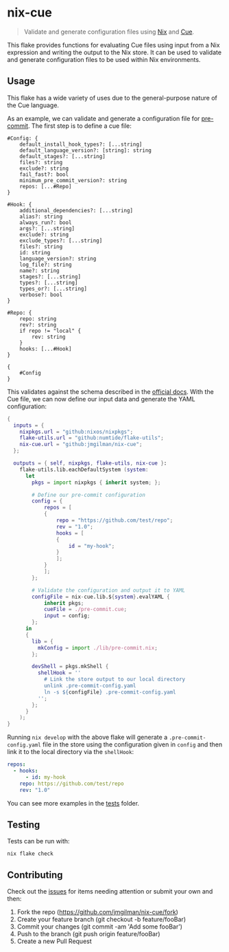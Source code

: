 # nix-cue

> Validate and generate configuration files using [Nix][1] and [Cue][2].

This flake provides functions for evaluating Cue files using input from a Nix
expression and writing the output to the Nix store. It can be used to validate
and generate configuration files to be used within Nix environments.

## Usage

This flake has a wide variety of uses due to the general-purpose nature of the
Cue language.

As an example, we can validate and generate a configuration file
for [pre-commit][3]. The first step is to define a cue file:

```cue
#Config: {
    default_install_hook_types?: [...string]
    default_language_version?: [string]: string
    default_stages?: [...string]
    files?: string
    exclude?: string
    fail_fast?: bool
    minimum_pre_commit_version?: string
    repos: [...#Repo]
}

#Hook: {
    additional_dependencies?: [...string]
    alias?: string
    always_run?: bool
    args?: [...string]
    exclude?: string
    exclude_types?: [...string]
    files?: string
    id: string
    language_version?: string
    log_file?: string
    name?: string
    stages?: [...string]
    types?: [...string]
    types_or?: [...string]
    verbose?: bool
}

#Repo: {
    repo: string
    rev?: string
    if repo != "local" {
        rev: string
    }
    hooks: [...#Hook]
}

{
    #Config
}
```

This validates against the schema described in the [official docs][4]. With the
Cue file, we can now define our input data and generate the YAML configuration:

```nix
{
  inputs = {
    nixpkgs.url = "github:nixos/nixpkgs";
    flake-utils.url = "github:numtide/flake-utils";
    nix-cue.url = "github:jmgilman/nix-cue";
  };

  outputs = { self, nixpkgs, flake-utils, nix-cue }:
    flake-utils.lib.eachDefaultSystem (system:
      let
        pkgs = import nixpkgs { inherit system; };

        # Define our pre-commit configuration
        config = {
            repos = [
            {
                repo = "https://github.com/test/repo";
                rev = "1.0";
                hooks = [
                {
                    id = "my-hook";
                }
                ];
            }
            ];
        };

        # Validate the configuration and output it to YAML
        configFile = nix-cue.lib.${system}.evalYAML {
            inherit pkgs;
            cueFile = ./pre-commit.cue;
            input = config;
        };
      in
      {
        lib = {
          mkConfig = import ./lib/pre-commit.nix;
        };

        devShell = pkgs.mkShell {
          shellHook = ''
            # Link the store output to our local directory
            unlink .pre-commit-config.yaml
            ln -s ${configFile} .pre-commit-config.yaml
          '';
        };
      }
    );
}
```

Running `nix develop` with the above flake will generate a
`.pre-commit-config.yaml` file in the store using the configuration given in
`config` and then link it to the local directory via the `shellHook`:

```yaml
repos:
  - hooks:
      - id: my-hook
    repo: https://github.com/test/repo
    rev: "1.0"
```

You can see more examples in the [tests](./tests) folder.

## Testing

Tests can be run with:

```shell
nix flake check
```

## Contributing

Check out the [issues][5] for items needing attention or submit your own and
then:

1. Fork the repo (<https://github.com/jmgilman/nix-cue/fork>)
2. Create your feature branch (git checkout -b feature/fooBar)
3. Commit your changes (git commit -am 'Add some fooBar')
4. Push to the branch (git push origin feature/fooBar)
5. Create a new Pull Request

[1]: https://nixos.org/
[2]: https://cuelang.org/
[3]: https://pre-commit.com/
[4]: https://pre-commit.com/#adding-pre-commit-plugins-to-your-project
[5]: https://github.com/jmgilman/nix-cue/issues

